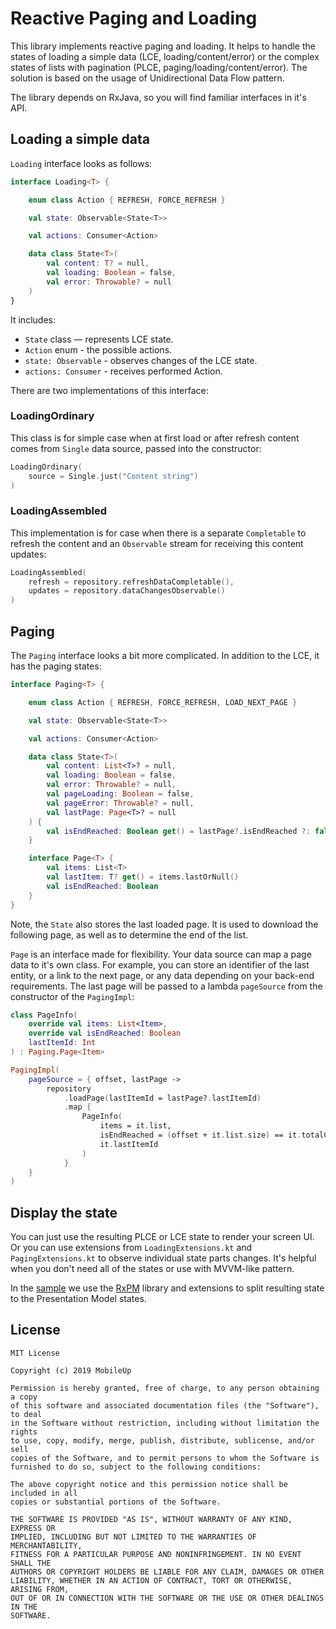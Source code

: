 # Reactive Paging and Loading

This library implements reactive paging and loading. 
It helps to handle the states of loading a simple data (LCE, loading/content/error) or the complex states of lists with pagination (PLCE, paging/loading/content/error). The solution is based on the usage of Unidirectional Data Flow pattern.

The library depends on RxJava, so you will find familiar interfaces in it's API.

## Loading a simple data

`Loading` interface looks as follows:

```Kotlin
interface Loading<T> {

    enum class Action { REFRESH, FORCE_REFRESH }

    val state: Observable<State<T>>

    val actions: Consumer<Action>

    data class State<T>(
        val content: T? = null,
        val loading: Boolean = false,
        val error: Throwable? = null
    )
}
```

It includes:
- `State` class — represents LCE state.
- `Action` enum - the possible actions.
- `state: Observable` - observes changes of the LCE state.
- `actions: Consumer` - receives performed Action.

There are two implementations of this interface:

### LoadingOrdinary

This class is for simple case when at first load or after refresh content comes from `Single` data source, passed into the constructor:

```Kotlin
LoadingOrdinary(
    source = Single.just("Content string")
)
```

### LoadingAssembled

This implementation is for case when there is a separate `Сompletable` to refresh the content and an `Observable` stream for receiving this content updates:

```Kotlin
LoadingAssembled(
    refresh = repository.refreshDataCompletable(),
    updates = repository.dataChangesObservable()
)
```

## Paging

The `Paging` interface looks a bit more complicated. In addition to the LCE, it has the paging states:

```Kotlin
interface Paging<T> {

    enum class Action { REFRESH, FORCE_REFRESH, LOAD_NEXT_PAGE }

    val state: Observable<State<T>>

    val actions: Consumer<Action>

    data class State<T>(
        val content: List<T>? = null,
        val loading: Boolean = false,
        val error: Throwable? = null,
        val pageLoading: Boolean = false,
        val pageError: Throwable? = null,
        val lastPage: Page<T>? = null
    ) {
        val isEndReached: Boolean get() = lastPage?.isEndReached ?: false
    }

    interface Page<T> {
        val items: List<T>
        val lastItem: T? get() = items.lastOrNull()
        val isEndReached: Boolean
    }
}
```

Note, the `State` also stores the last loaded page. It is used to download the following page, as well as to determine the end of the list.

`Page` is an interface made for flexibility. Your data source can map a page data to it's own class. For example, you can store an identifier of the last entity, or a link to the next page, or any data depending on your back-end requirements. The last page will be passed to a lambda `pageSource` from the constructor of the `PagingImpl`:

```Kotlin
class PageInfo(
    override val items: List<Item>,
    override val isEndReached: Boolean
    lastItemId: Int
) : Paging.Page<Item>

PagingImpl(
    pageSource = { offset, lastPage ->
        repository
            .loadPage(lastItemId = lastPage?.lastItemId)
            .map {
                PageInfo(
                    items = it.list,
                    isEndReached = (offset + it.list.size) == it.totalCount
                    it.lastItemId
                )
            }
    }
)
```

## Display the state
You can just use the resulting PLCE or LCE state to render your screen UI. Or you can use extensions from `LoadingExtensions.kt` and `PagingExtensions.kt` to observe individual state parts changes. It's helpful when you don't need all of the states or use with MVVM-like pattern. 

In the [sample](https://github.com/MobileUpLLC/RxPagingLoading/tree/develop/sample) we use the [RxPM](https://github.com/dmdevgo/RxPM/tree/develop/rxpm) library and extensions to split resulting state to the Presentation Model states.

## License
```
MIT License

Copyright (c) 2019 MobileUp

Permission is hereby granted, free of charge, to any person obtaining a copy
of this software and associated documentation files (the "Software"), to deal
in the Software without restriction, including without limitation the rights
to use, copy, modify, merge, publish, distribute, sublicense, and/or sell
copies of the Software, and to permit persons to whom the Software is
furnished to do so, subject to the following conditions:

The above copyright notice and this permission notice shall be included in all
copies or substantial portions of the Software.

THE SOFTWARE IS PROVIDED "AS IS", WITHOUT WARRANTY OF ANY KIND, EXPRESS OR
IMPLIED, INCLUDING BUT NOT LIMITED TO THE WARRANTIES OF MERCHANTABILITY,
FITNESS FOR A PARTICULAR PURPOSE AND NONINFRINGEMENT. IN NO EVENT SHALL THE
AUTHORS OR COPYRIGHT HOLDERS BE LIABLE FOR ANY CLAIM, DAMAGES OR OTHER
LIABILITY, WHETHER IN AN ACTION OF CONTRACT, TORT OR OTHERWISE, ARISING FROM,
OUT OF OR IN CONNECTION WITH THE SOFTWARE OR THE USE OR OTHER DEALINGS IN THE
SOFTWARE.
```
